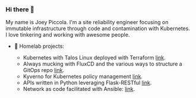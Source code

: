 ### Hi there 👋

My name is Joey Piccola. I'm a site reliability engineer focusing on immutable infrastructure through code and contamination with Kubernetes. I love tinkering and working with awesome people.

- 🔭  Homelab projects:

  - Kubernetes with Talos Linux deployed with Terraform [link](https://github.com/joeypiccola/k8s_home/blob/main/terraform/main.tf).
  - Always mucking with FluxCD and the various ways to structure a GitOps repo [link](https://github.com/joeypiccola/k8s_home/tree/main/kubernetes).
  - Kyverno for Kubernetes policy management [link](https://github.com/joeypiccola/k8s_home/tree/main/kubernetes/infrastructure/cluster/kyverno/policies).
  - APIs written in Python leveraging Flask-RESTful [link](https://github.com/joeypiccola/homelab/tree/master/python/owm_api).
  - Network as code facilitated with Ansible: [link](https://github.com/joeypiccola/homelab/tree/master/ansible/roles/network/tasks).
